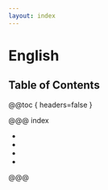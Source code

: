 ```yaml
---
layout: index
---
```

# English

## Table of Contents

@@toc { headers=false }

@@@ index

* [ ](grammar/index.md)
* [ ](phrases/index.md)
* [ ](vocabulary/index.md)
* [ ](appendix/index.md)

@@@

